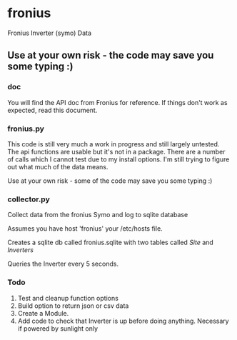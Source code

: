 # fronius
Fronius Inverter (symo) Data 

## Use at your own risk - the code may save you some typing :)

### doc

You will find the API doc from Fronius for reference. If things don't work as expected, read this document.

### fronius.py 

This code is still very much a work in progress and still largely untested.
The api functions are usable but it's not in a package.
There are a number of calls which I cannot test due to my install options.  I'm still trying to figure out what much of the data means.

Use at your own risk - some of the code may save you some typing :)

### collector.py

Collect data from the fronius Symo and log to sqlite database

Assumes you have host 'fronius'  your /etc/hosts file.

Creates a sqlite db called fronius.sqlite with 
two tables called _Site_ and _Inverters_

Queries the Inverter every 5 seconds. 

### Todo
1. Test and cleanup function options
2. Build option to return json or csv data
3. Create a Module.
4. Add code to check that Inverter is up before doing anything.  Necessary if powered by sunlight only

